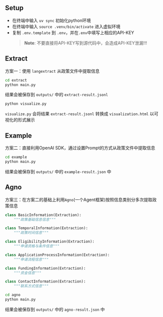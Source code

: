 ## Setup
- 在终端中输入 `uv sync` 初始化python环境
- 在终端中输入 `source .venv/bin/activate` 进入虚拟环境
- 复制 `.env.template` 到 `.env`，并在`.env`中填写上相应的API-KEY
  >**Note**: 不要直接将API-KEY写到源代码中，会造成API-KEY泄漏!!!

## Extract
方案一：使用 `langextract` 从政策文件中提取信息
```bash
cd extract
python main.py
```
结果会被保存到 `outputs/` 中的 `extract-result.jsonl`
```bash
python visualize.py
```
`visualize.py` 会将结果 `extract-result.jsonl` 转换成 `visualization.html` 以可视化的形式展示


## Example
方案二：直接利用OpenAI SDK，通过设置Prompt的方式从政策文件中提取信息
```bash
cd example
python main.py
```
结果会被保存到 `outputs/` 中的  `example-result.json` 中

## Agno
方案三：在方案二的基础上利用`Agno`(一个Agent框架)按照信息类别分多次提取政策信息
```python
class BasicInformation(Extraction):
    """政策基础信息信息"""

class TemporalInformation(Extraction):
    """政策时间信息"""

class EligibilityInformation(Extraction):
    """申请资格与条件信息"""

class ApplicationProcessInformation(Extraction):
    """申请流程信息"""

class FundingInformation(Extraction):
    """资金信息"""

class ContactInformation(Extraction):
    """联系方式信息"""
```
```bash
cd agno
python main.py
```
结果会被保存到 `outputs/` 中的  `agno-result.json` 中
